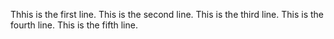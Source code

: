 Thhis is the first line.
This is the second line.
This is the third line. 
This is the fourth line.
This is the fifth line.
